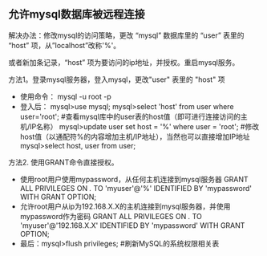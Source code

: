 ## 允许mysql数据库被远程连接

解决办法：修改mysql的访问策略，更改 “mysql” 数据库里的 “user” 表里的 “host” 项，从”localhost”改称'%'。 

或者新加条记录，“host” 项为要访问的ip地址，并授权。重启mysql服务。 

方法1。登录mysql服务器，登入mysql，更改"user" 表里的 "host" 项
- 使用命令： mysql -u root -p
- 登入后：
mysql>use mysql;
mysql>select 'host' from user where user='root'; #查看mysql库中的user表的host值（即可进行连接访问的主机/IP名称）
mysql>update user set host = '%' where user = 'root';   #修改host值（以通配符%的内容增加主机/IP地址），当然也可以直接增加IP地址 
mysql>select host, user from user;

方法2. 使用GRANT命令直接授权。 
- 使用root用户使用mypassword，从任何主机连接到mysql服务器
GRANT ALL PRIVILEGES ON *.* TO 'myuser'@'%' IDENTIFIED BY 'mypassword' WITH GRANT OPTION; 
- 允许root用户从ip为192.168.X.X的主机连接到mysql服务器，并使用mypassword作为密码 
GRANT ALL PRIVILEGES ON *.* TO 'myuser'@'192.168.X.X' IDENTIFIED BY 'mypassword' WITH GRANT OPTION; 
- 最后：mysql>flush privileges;  #刷新MySQL的系统权限相关表